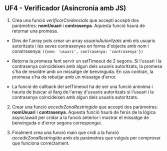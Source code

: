 ## UF4 - Verificador (Asincronia amb JS)

1. Crea una funció _verificarCredencials_ que accepti accepti dos paràmetres: **nomUsuari** i **contrasenya**. Aquesta funció haurà de retornar una promesa.

- Dins de l'array pots crear un array _usuarisAutoritzats_ amb els usuaris autoritzats i les seves contrasenyes en forma d'objecte amb nom i constrasenya:
  `({nom: 'usuari', contrasenya: 'contrasenya'})`

- Retorna la promesa fent servir un setTimeout de 2 segons. Si l'usuari i la contrasenya coincideixen amb algun dels usuaris autoritzats, la promesa s'ha de resoldre amb un missatge de benvinguda. En cas contrari, la promesa s'ha de rebutjar amb un missatge d'error.

- La funció de callback del setTimeout ha de ser una funció anònima i hauria de buscar al llarg de l'array d'usuaris autoritzats si l'usuari i la contrasenya coincideixen amb algun dels usuaris autoritzats.

2. Crear una funció _accedirZonaRestringida_ que accepti dos paràmetres: **nomUsuari** i **contrasenya**. Aquesta funció haurà de ferús de la lògica async/await per cridar a la funció anterior i mostrar el missatge de benvinguda o d'error segons correspongui.

3. Finalment crea una funció main que cridi a la funció _accedirZonaRestringida_ amb els paràmetres que vulguis per comprovar que funciona correctament.
